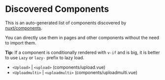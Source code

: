 # Discovered Components

This is an auto-generated list of components discovered by [nuxt/components](https://github.com/nuxt/components).

You can directly use them in pages and other components without the need to import them.

**Tip:** If a component is conditionally rendered with `v-if` and is big, it is better to use `Lazy` or `lazy-` prefix to lazy load.

- `<Upload>` | `<upload>` (components/upload.vue)
- `<Uploadmulti>` | `<uploadmulti>` (components/uploadmulti.vue)
